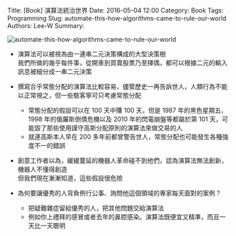 Title: [Book] 演算法統治世界
Date: 2016-05-04 12:00
Category: Book
Tags: Programming
Slug: automate-this-how-algorithms-came-to-rule-our-world
Authors: Lee-W
Summary: 


![automate-this-how-algorithms-came-to-rule-our-world](http://pic.eslite.com/Upload/Product/201407/m/635416147773839348.jpg)

<!--more-->

- 演算法可以被視為由一連串二元決策構成的大型決策樹  
  我們所做的幾乎每件事，從開車到買賣股票乃至擇偶，都可以根據二元的輸入訊息被細分成一串二元決策

- 撰寫合乎常態分配的演算法比較容易，儘管歷史一再告訴世人，人類行為不能以正常視之，但一些駭客寧可只考慮常態分配
	- 常態分配的假設可以在 100 天中賺 100 天，但是 1987 年的黑色星期五、1998 年的俄羅斯倒債危機以及 2010 年的閃電崩盤等都屬於第 101 天，可能毀了那些使用謹守高斯分配原則的演算法來做交易的人
	- 就連高斯本人早在 200 多年前都曾警告世人，常態分配也可能發生各種強度不一的錯誤
- 創意工作者以為，緩緩蔓延的機器人革命碰不到他們，認為演算法無法創新，機器人不懂得創造  
  但我們現在漸漸知道，這些假設很危險
- 為何要讓優秀的人背負例行公事、詢問他這個領域的專家每天面對的案例？
	- 把疑難雜症留給優秀的人，把其他問題交給演算法
	- 例如你上禮拜的感冒或者去年的鼻腔感染。演算法既便宜又精準，而且一天比一天聰明